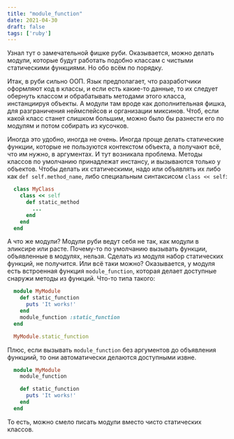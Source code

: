 ```yaml
---
title: "module_function"
date: 2021-04-30
draft: false
tags: ['ruby']
---
```


Узнал тут о замечательной фишке руби. Оказывается, можно делать модули, которые будут работать подобно классам с чистыми статическими функциями. Но обо всём по порядку. 

Итак, в руби сильно ООП. Язык предполагает, что разработчики оформляют код в классы, и если есть какие-то данные, то их следует обернуть классом и обрабатывать методами этого класса, инстанциируя объекты. А модули там вроде как дополнительная фишка, для разграничения неймспейсов и организации миксинов. Чтоб, если какой класс станет слишком большим, можно было бы разнести его по модулям и потом собирать из кусочков. 

Иногда это удобно, иногда не очень. Иногда проще делать статические функции, которые не пользуются контекстом объекта, а получают всё, что им нужно, в аргументах. И тут возникала проблема. Методы классов по умолчанию принадлежат инстансу, и вызываются только у объектов. Чтобы делать их статическими, надо или объявлять их либо как `def self.method_name`, либо специальным синтаксисом `class << self`:

```ruby
  class MyClass
    class << self
      def static_method
        ...
      end
    end
  end        
```

А что же модули? Модули руби ведут себя не так, как модули в эликсире или расте. Почему-то по умолчанию вызывать функции, объявленные в модулях, нельзя. Сделать из модуля набор статических функций, не получится. Или всё таки можно? Оказывается, у модуля есть встроенная функция `module_function`, которая делает доступные снаружи методы из функций. Что-то типа такого:

```ruby
  module MyModule
    def static_function
      puts 'It works!'
    end
    module_function :static_function
  end

  MyModule.static_function
```

Плюс, если вызывать `module_function` без аргументов до объявления функциий, то они автоматически делаются доступными извне. 

```ruby
  module MyModule
    module_function

    def static_function
      puts 'It works!'
    end
  end
```

То есть, можно смело писать модули вместо чисто статических классов. 
